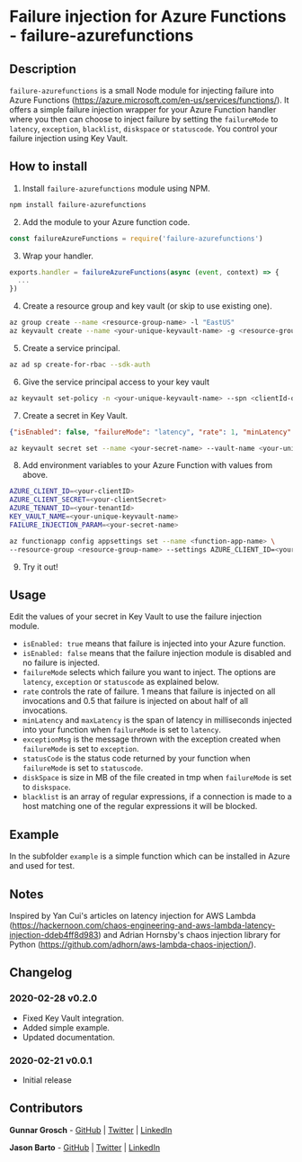 # Failure injection for Azure Functions - failure-azurefunctions

## Description

`failure-azurefunctions` is a small Node module for injecting failure into Azure Functions (https://azure.microsoft.com/en-us/services/functions/). It offers a simple failure injection wrapper for your Azure Function handler where you then can choose to inject failure by setting the `failureMode` to `latency`, `exception`, `blacklist`, `diskspace` or `statuscode`. You control your failure injection using Key Vault.

## How to install

1. Install `failure-azurefunctions` module using NPM.
```bash
npm install failure-azurefunctions
```
2. Add the module to your Azure function code.
```js
const failureAzureFunctions = require('failure-azurefunctions')
```
3. Wrap your handler.
```js
exports.handler = failureAzureFunctions(async (event, context) => {
  ...
})
```
4. Create a resource group and key vault (or skip to use existing one).
```bash
az group create --name <resource-group-name> -l "EastUS"
az keyvault create --name <your-unique-keyvault-name> -g <resource-group-name>
```
5. Create a service principal.
```bash
az ad sp create-for-rbac --sdk-auth
```
6. Give the service principal access to your key vault
```bash
az keyvault set-policy -n <your-unique-keyvault-name> --spn <clientId-of-your-service-principal> --secret-permissions delete get list set --key-permissions decrypt encrypt get list unwrapKey wrapKey
```
7. Create a secret in Key Vault.
```json
{"isEnabled": false, "failureMode": "latency", "rate": 1, "minLatency": 100, "maxLatency": 400, "exceptionMsg": "Exception message!", "statusCode": 404, "diskSpace": 100, "blacklist": ["*.documents.azure.com"]}
```
```bash
az keyvault secret set --name <your-secret-name> --vault-name <your-unique-keyvault-name> --value "{\`"isEnabled\`": false, \`"failureMode\`": \`"latency\`", \`"rate\`": 1, \`"minLatency\`": 100, \`"maxLatency\`": 400, \`"exceptionMsg\`": \`"Exception message!\`", \`"statusCode\`": 404, \`"diskSpace\`": 100, \`"blacklist\`": [\`"s3.*.amazonaws.com\`", \`"dynamodb.*.amazonaws.com\`"]}"
```
8. Add environment variables to your Azure Function with values from above.
```bash
AZURE_CLIENT_ID=<your-clientID>
AZURE_CLIENT_SECRET=<your-clientSecret>
AZURE_TENANT_ID=<your-tenantId>
KEY_VAULT_NAME=<your-unique-keyvault-name>
FAILURE_INJECTION_PARAM=<your-secret-name>
```
```bash
az functionapp config appsettings set --name <function-app-name> \
--resource-group <resource-group-name> --settings AZURE_CLIENT_ID=<your-clientID> AZURE_CLIENT_SECRET=<your-clientSecret> AZURE_TENANT_ID=<your-tenantId> KEY_VAULT_NAME=<your-unique-keyvault-name> FAILURE_INJECTION_PARAM=<your-secret-name>
```
9. Try it out!

## Usage

Edit the values of your secret in Key Vault to use the failure injection module.

* `isEnabled: true` means that failure is injected into your Azure function.
* `isEnabled: false` means that the failure injection module is disabled and no failure is injected.
* `failureMode` selects which failure you want to inject. The options are `latency`, `exception` or `statuscode` as explained below.
* `rate` controls the rate of failure. 1 means that failure is injected on all invocations and 0.5 that failure is injected on about half of all invocations.
* `minLatency` and `maxLatency` is the span of latency in milliseconds injected into your function when `failureMode` is set to `latency`.
* `exceptionMsg` is the message thrown with the exception created when `failureMode` is set to `exception`.
* `statusCode` is the status code returned by your function when `failureMode` is set to `statuscode`.
* `diskSpace` is size in MB of the file created in tmp when `failureMode` is set to `diskspace`.
* `blacklist` is an array of regular expressions, if a connection is made to a host matching one of the regular expressions it will be blocked.

## Example

In the subfolder `example` is a simple function which can be installed in Azure and used for test.

## Notes

Inspired by Yan Cui's articles on latency injection for AWS Lambda (https://hackernoon.com/chaos-engineering-and-aws-lambda-latency-injection-ddeb4ff8d983) and Adrian Hornsby's chaos injection library for Python (https://github.com/adhorn/aws-lambda-chaos-injection/).

## Changelog

### 2020-02-28 v0.2.0

* Fixed Key Vault integration.
* Added simple example.
* Updated documentation.

### 2020-02-21 v0.0.1

* Initial release

## Contributors

**Gunnar Grosch** - [GitHub](https://github.com/gunnargrosch) | [Twitter](https://twitter.com/gunnargrosch) | [LinkedIn](https://www.linkedin.com/in/gunnargrosch/)

**Jason Barto** - [GitHub](https://github.com/jpbarto) | [Twitter](https://twitter.com/Jason_Barto) | [LinkedIn](https://www.linkedin.com/in/jasonbarto)